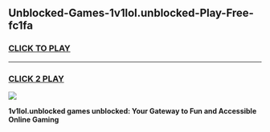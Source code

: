 
## Unblocked-Games-1v1lol.unblocked-Play-Free-fc1fa
<h3>
<a href="https://premium76.site?title=1v1lol.unblocked&ref=21A">CLICK TO PLAY</a></h3>
<hr>

<h3>
<a href="https://premium76.site?title=1v1lol.unblocked&ref=21A">CLICK 2 PLAY</a>
  
</h3>

<a href="https://premium76.site?title=1v1lol.unblocked&ref=21A"><img src="https://clearcache.store/games.png"></a>


**1v1lol.unblocked games unblocked: Your Gateway to Fun and Accessible Online Gaming**
